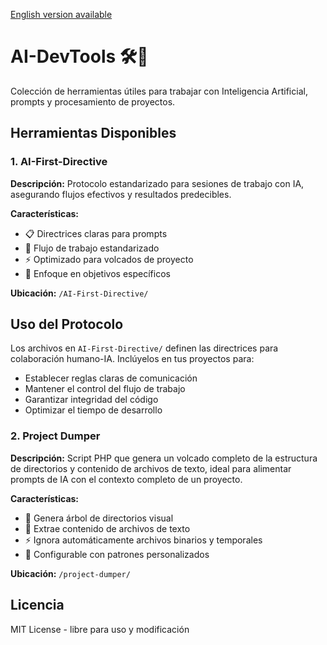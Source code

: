 [English version available](README.md)


# AI-DevTools 🛠️🤖

Colección de herramientas útiles para trabajar con Inteligencia Artificial, prompts y procesamiento de proyectos.



## Herramientas Disponibles


### 1. AI-First-Directive
**Descripción:** Protocolo estandarizado para sesiones de trabajo con IA, asegurando flujos efectivos y resultados predecibles.

**Características:**
- 📋 Directrices claras para prompts
- 🔄 Flujo de trabajo estandarizado
- ⚡ Optimizado para volcados de proyecto
- 🎯 Enfoque en objetivos específicos

**Ubicación:** `/AI-First-Directive/`

## Uso del Protocolo

Los archivos en `AI-First-Directive/` definen las directrices para colaboración humano-IA. Inclúyelos en tus proyectos para:
- Establecer reglas claras de comunicación
- Mantener el control del flujo de trabajo
- Garantizar integridad del código
- Optimizar el tiempo de desarrollo


### 2. Project Dumper
**Descripción:** Script PHP que genera un volcado completo de la estructura de directorios y contenido de archivos de texto, ideal para alimentar prompts de IA con el contexto completo de un proyecto.

**Características:**
- 📁 Genera árbol de directorios visual
- 📝 Extrae contenido de archivos de texto
- ⚡ Ignora automáticamente archivos binarios y temporales
- 🎯 Configurable con patrones personalizados

**Ubicación:** `/project-dumper/`


## Licencia
MIT License - libre para uso y modificación